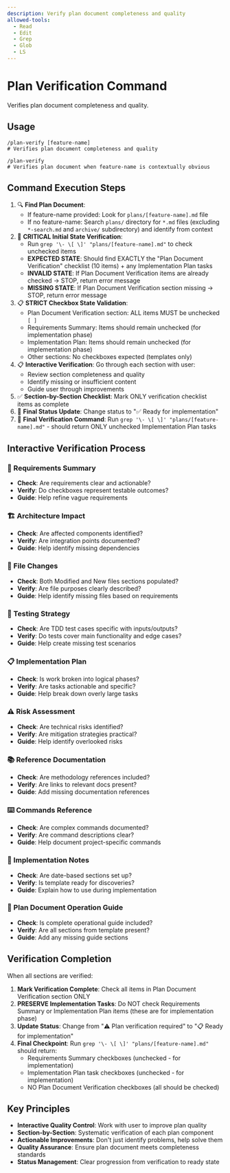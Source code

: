 ```yaml
---
description: Verify plan document completeness and quality
allowed-tools:
  - Read
  - Edit
  - Grep
  - Glob
  - LS
---
```


# Plan Verification Command

Verifies plan document completeness and quality.

## Usage

```
/plan-verify [feature-name]
# Verifies plan document completeness and quality

/plan-verify
# Verifies plan document when feature-name is contextually obvious
```

## Command Execution Steps

1. 🔍 **Find Plan Document**: 
   - If feature-name provided: Look for `plans/[feature-name].md` file
   - If no feature-name: Search `plans/` directory for `*.md` files (excluding `*-search.md` and `archive/` subdirectory) and identify from context
2. 🔎 **CRITICAL Initial State Verification**: 
   - Run `grep '\- \[ \]' "plans/[feature-name].md"` to check unchecked items
   - **EXPECTED STATE**: Should find EXACTLY the "Plan Document Verification" checklist (10 items) + any Implementation Plan tasks
   - **INVALID STATE**: If Plan Document Verification items are already checked → STOP, return error message
   - **MISSING STATE**: If Plan Document Verification section missing → STOP, return error message
3. 📋 **STRICT Checkbox State Validation**:
   - Plan Document Verification section: ALL items MUST be unchecked `[ ]`
   - Requirements Summary: Items should remain unchecked (for implementation phase)
   - Implementation Plan: Items should remain unchecked (for implementation phase)
   - Other sections: No checkboxes expected (templates only)
4. 📋 **Interactive Verification**: Go through each section with user:
   - Review section completeness and quality
   - Identify missing or insufficient content
   - Guide user through improvements
5. ✅ **Section-by-Section Checklist**: Mark ONLY verification checklist items as complete
6. 🚀 **Final Status Update**: Change status to "✅ Ready for implementation"
7. 🔎 **Final Verification Command**: Run `grep '\- \[ \]' "plans/[feature-name].md"` - should return ONLY unchecked Implementation Plan tasks

## Interactive Verification Process

### 📄 Requirements Summary
- **Check**: Are requirements clear and actionable?
- **Verify**: Do checkboxes represent testable outcomes?
- **Guide**: Help refine vague requirements

### 🏗️ Architecture Impact  
- **Check**: Are affected components identified?
- **Verify**: Are integration points documented?
- **Guide**: Help identify missing dependencies

### 📁 File Changes
- **Check**: Both Modified and New files sections populated?
- **Verify**: Are file purposes clearly described?
- **Guide**: Help identify missing files based on requirements

### 🧪 Testing Strategy
- **Check**: Are TDD test cases specific with inputs/outputs?
- **Verify**: Do tests cover main functionality and edge cases?
- **Guide**: Help create missing test scenarios

### 📋 Implementation Plan
- **Check**: Is work broken into logical phases?
- **Verify**: Are tasks actionable and specific?
- **Guide**: Help break down overly large tasks

### ⚠️ Risk Assessment
- **Check**: Are technical risks identified?
- **Verify**: Are mitigation strategies practical?
- **Guide**: Help identify overlooked risks

### 📚 Reference Documentation
- **Check**: Are methodology references included?
- **Verify**: Are links to relevant docs present?
- **Guide**: Add missing documentation references

### ⌨️ Commands Reference
- **Check**: Are complex commands documented?
- **Verify**: Are command descriptions clear?
- **Guide**: Help document project-specific commands

### 📝 Implementation Notes
- **Check**: Are date-based sections set up?
- **Verify**: Is template ready for discoveries?
- **Guide**: Explain how to use during implementation

### 📖 Plan Document Operation Guide
- **Check**: Is complete operational guide included?
- **Verify**: Are all sections from template present?
- **Guide**: Add any missing guide sections

## Verification Completion

When all sections are verified:

1. **Mark Verification Complete**: Check all items in Plan Document Verification section ONLY
2. **PRESERVE Implementation Tasks**: Do NOT check Requirements Summary or Implementation Plan items (these are for implementation phase)
3. **Update Status**: Change from "⚠️ Plan verification required" to "📋 Ready for implementation"
4. **Final Checkpoint**: Run `grep '\- \[ \]' "plans/[feature-name].md"` should return:
   - Requirements Summary checkboxes (unchecked - for implementation)
   - Implementation Plan task checkboxes (unchecked - for implementation)
   - NO Plan Document Verification checkboxes (all should be checked)

## Key Principles

- **Interactive Quality Control**: Work with user to improve plan quality
- **Section-by-Section**: Systematic verification of each plan component
- **Actionable Improvements**: Don't just identify problems, help solve them
- **Quality Assurance**: Ensure plan document meets completeness standards
- **Status Management**: Clear progression from verification to ready state